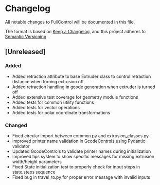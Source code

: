 # Changelog

All notable changes to FullControl will be documented in this file.

The format is based on [Keep a Changelog](https://keepachangelog.com/en/1.0.0/),
and this project adheres to [Semantic Versioning](https://semver.org/spec/v2.0.0.html).

## [Unreleased]

### Added
- Added retraction attribute to base Extruder class to control retraction distance when turning extrusion off
- Added retraction handling in gcode generation when extruder is turned off
- Added extensive test coverage for geometry module functions
- Added tests for common utility functions
- Added tests for vector operations
- Added tests for polar coordinate transformations

### Changed
- Fixed circular import between common.py and extrusion_classes.py
- Improved printer name validation in GcodeControls using Pydantic validator
- Updated GcodeControls to validate printer names during initialization
- Improved tips system to show specific messages for missing extrusion width/height parameters
- Fixed State initialization test to properly check for input steps in state.steps sequence
- Fixed bug in travel_to.py for proper error message with invalid inputs